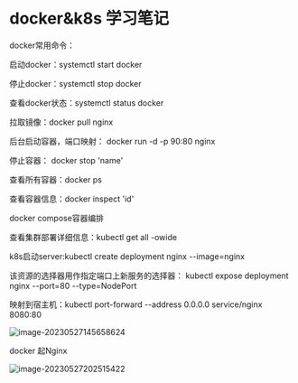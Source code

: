 # docker&k8s 学习笔记

docker常用命令：

启动docker：systemctl start docker

停止docker：systemctl stop docker

查看docker状态：systemctl status docker

拉取镜像：docker pull nginx

后台启动容器，端口映射： docker run -d -p 90:80 nginx

停止容器： docker stop 'name'

查看所有容器：docker ps

查看容器信息：docker inspect 'id'

docker compose容器编排



查看集群部署详细信息：kubectl get all -owide

 k8s启动server:kubectl create deployment nginx --image=nginx

该资源的选择器用作指定端口上新服务的选择器： kubectl expose deployment nginx --port=80 --type=NodePort

映射到宿主机：kubectl port-forward --address 0.0.0.0 service/nginx 8080:80

![image-20230527145658624](C:\Users\LENOVO\AppData\Roaming\Typora\typora-user-images\image-20230527145658624.png)

docker 起Nginx



![image-20230527202515422](C:\Users\LENOVO\AppData\Roaming\Typora\typora-user-images\image-20230527202515422.png)